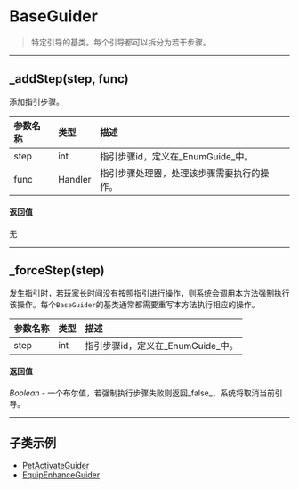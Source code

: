 # BaseGuider

> 特定引导的基类。每个引导都可以拆分为若干步骤。

---

## _addStep(step, func)
添加指引步骤。

|参数名称|类型|描述|
|:---|:---|:---|
|step|int|指引步骤id，定义在_EnumGuide_中。|
|func|Handler|指引步骤处理器，处理该步骤需要执行的操作。|

#### 返回值
无

---

## _forceStep(step)
发生指引时，若玩家长时间没有按照指引进行操作，则系统会调用本方法强制执行该操作。每个`BaseGuider`的基类通常都需要重写本方法执行相应的操作。

|参数名称|类型|描述|
|:---|:---|:---|
|step|int|指引步骤id，定义在_EnumGuide_中。|

#### 返回值
_Boolean_ - 一个布尔值，若强制执行步骤失败则返回_false_，系统将取消当前引导。

---

## 子类示例
* [PetActivateGuider](//classes/PetActivateGuider.html 'PetActivateGuider')
* [EquipEnhanceGuider](//classes/EquipEnhanceGuider.html 'EquipEnhanceGuider')

